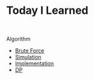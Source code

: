 # Today I Learned

<br>

Algorithm

- [Brute Force](./Algorithm/BruteForce/)
- [Simulation](./Algorithm/Simulation/)
- [Implementation](./Algorithm/Implementation/)
- [DP](./Algorithm/DP)


